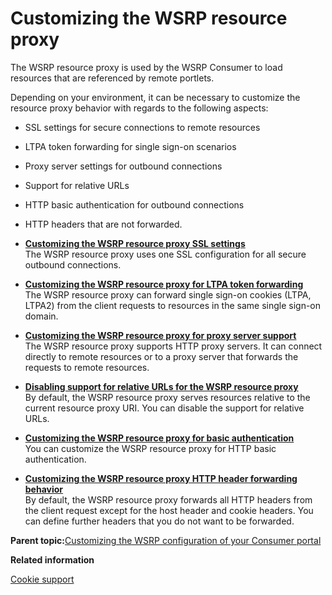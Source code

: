 # Customizing the WSRP resource proxy 

The WSRP resource proxy is used by the WSRP Consumer to load resources that are referenced by remote portlets.

Depending on your environment, it can be necessary to customize the resource proxy behavior with regards to the following aspects:

-   SSL settings for secure connections to remote resources
-   LTPA token forwarding for single sign-on scenarios
-   Proxy server settings for outbound connections
-   Support for relative URLs
-   HTTP basic authentication for outbound connections
-   HTTP headers that are not forwarded.

-   **[Customizing the WSRP resource proxy SSL settings ](../admin-system/wsrpt_cons_cust_resproxy_ssl.md)**  
The WSRP resource proxy uses one SSL configuration for all secure outbound connections.
-   **[Customizing the WSRP resource proxy for LTPA token forwarding ](../admin-system/wsrpt_cons_cust_resproxy_ltpa.md)**  
The WSRP resource proxy can forward single sign-on cookies \(LTPA, LTPA2\) from the client requests to resources in the same single sign-on domain.
-   **[Customizing the WSRP resource proxy for proxy server support ](../admin-system/wsrpt_cons_cust_resproxy_srv.md)**  
The WSRP resource proxy supports HTTP proxy servers. It can connect directly to remote resources or to a proxy server that forwards the requests to remote resources.
-   **[Disabling support for relative URLs for the WSRP resource proxy](../admin-system/wsrpt_cons_cust_resproxy_dsbl.md)**  
By default, the WSRP resource proxy serves resources relative to the current resource proxy URI. You can disable the support for relative URLs.
-   **[Customizing the WSRP resource proxy for basic authentication](../admin-system/wsrpt_cons_cust_resproxy_basauth.md)**  
You can customize the WSRP resource proxy for HTTP basic authentication.
-   **[Customizing the WSRP resource proxy HTTP header forwarding behavior](../admin-system/wsrpt_cons_cust_resproxy_frwrd.md)**  
By default, the WSRP resource proxy forwards all HTTP headers from the client request except for the host header and cookie headers. You can define further headers that you do not want to be forwarded.

**Parent topic:**[Customizing the WSRP configuration of your Consumer portal](../admin-system/wsrpt_cons_cust.md)

**Related information**  


[Cookie support ](../admin-system/wsrpc_cookie.md)

